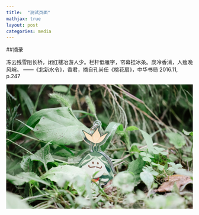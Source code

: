 ```yaml
---
title:  "测试页面"
mathjax: true
layout: post
categories: media
---
```


##摘录

冻云残雪阻长桥，闭红楼冶游人少。栏杆低雁字，帘幕挂冰条。炭冷香消，人瘦晚风峭。
——《北新水令》，香君，摘自孔尚任《桃花扇》，中华书局 2016.11, p.247

![a](/assets/P1109838.jpg)
